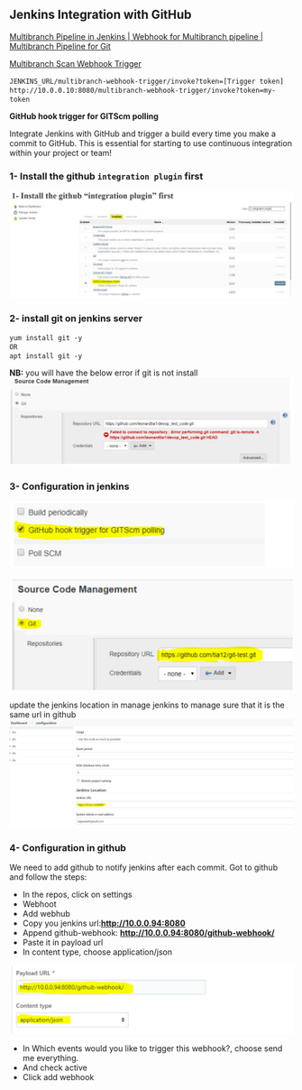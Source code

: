 ## Jenkins Integration with GitHub
[Multibranch Pipeline in Jenkins | Webhook for Multibranch pipeline | Multibranch Pipeline for Git](https://www.youtube.com/watch?v=fo36b23cpIU)

[Multibranch Scan Webhook Trigger](https://plugins.jenkins.io/multibranch-scan-webhook-trigger/)

```
JENKINS_URL/multibranch-webhook-trigger/invoke?token=[Trigger token]
http://10.0.0.10:8080/multibranch-webhook-trigger/invoke?token=my-token
```

**GitHub hook trigger for GITScm polling**

Integrate Jenkins with GitHub and trigger a build every time you make a commit to GitHub. This is essential for starting to use continuous integration within your project or team!

### 1- Install the github `integration plugin` first
![](/images/jenkins13.JPG)

### 2- install git on jenkins server
```
yum install git -y
OR
apt install git -y
```

**NB:** you will have the below error if git is not install
![](/images/jenkins14.JPG)

### 3- Configuration in jenkins
![](/images/jenkins17.JPG)

![](/images/jenkins16.JPG)

update the jenkins location in manage jenkins to manage sure that it is the same url in github
![](/images/jenkins50.JPG)

### 4- Configuration in github
We need to add github to notify jenkins after each commit. Got to github and follow the steps:
- In the repos, click on settings
- Webhoot
- Add webhub
- Copy you jenkins url:**http://10.0.0.94:8080**
- Append github-webhook: **http://10.0.0.94:8080/github-webhook/**
- Paste it in payload url
- In content type, choose application/json

![](/images/jenkins15.JPG)

- In Which events would you like to trigger this webhook?, choose send me everything.
- And check active
- Click add webhook
